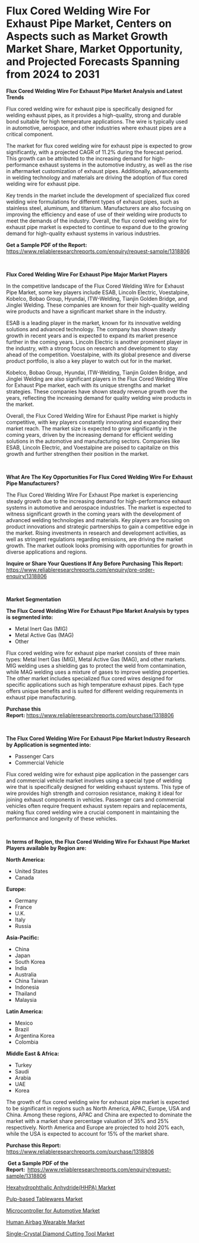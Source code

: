 <p><h1>Flux Cored Welding Wire For Exhaust Pipe Market, Centers on Aspects such as Market Growth Market Share, Market Opportunity, and Projected Forecasts Spanning from 2024 to 2031</h1></p><p><strong>Flux Cored Welding Wire For Exhaust Pipe Market Analysis and Latest Trends</strong></p>
<p><p>Flux cored welding wire for exhaust pipe is specifically designed for welding exhaust pipes, as it provides a high-quality, strong and durable bond suitable for high temperature applications. The wire is typically used in automotive, aerospace, and other industries where exhaust pipes are a critical component.</p><p>The market for flux cored welding wire for exhaust pipe is expected to grow significantly, with a projected CAGR of 11.2% during the forecast period. This growth can be attributed to the increasing demand for high-performance exhaust systems in the automotive industry, as well as the rise in aftermarket customization of exhaust pipes. Additionally, advancements in welding technology and materials are driving the adoption of flux cored welding wire for exhaust pipe.</p><p>Key trends in the market include the development of specialized flux cored welding wire formulations for different types of exhaust pipes, such as stainless steel, aluminum, and titanium. Manufacturers are also focusing on improving the efficiency and ease of use of their welding wire products to meet the demands of the industry. Overall, the flux cored welding wire for exhaust pipe market is expected to continue to expand due to the growing demand for high-quality exhaust systems in various industries.</p></p>
<p><strong>Get a Sample PDF of the Report:&nbsp;</strong> <a href="https://www.reliableresearchreports.com/enquiry/request-sample/1318806">https://www.reliableresearchreports.com/enquiry/request-sample/1318806</a></p>
<p>&nbsp;</p>
<p><strong>Flux Cored Welding Wire For Exhaust Pipe Major Market Players</strong></p>
<p><p>In the competitive landscape of the Flux Cored Welding Wire for Exhaust Pipe Market, some key players include ESAB, Lincoln Electric, Voestalpine, Kobelco, Bobao Group, Hyundai, ITW-Welding, Tianjin Golden Bridge, and Jinglei Welding. These companies are known for their high-quality welding wire products and have a significant market share in the industry.</p><p>ESAB is a leading player in the market, known for its innovative welding solutions and advanced technology. The company has shown steady growth in recent years and is expected to expand its market presence further in the coming years. Lincoln Electric is another prominent player in the industry, with a strong focus on research and development to stay ahead of the competition. Voestalpine, with its global presence and diverse product portfolio, is also a key player to watch out for in the market.</p><p>Kobelco, Bobao Group, Hyundai, ITW-Welding, Tianjin Golden Bridge, and Jinglei Welding are also significant players in the Flux Cored Welding Wire for Exhaust Pipe market, each with its unique strengths and market strategies. These companies have shown steady revenue growth over the years, reflecting the increasing demand for quality welding wire products in the market.</p><p>Overall, the Flux Cored Welding Wire for Exhaust Pipe market is highly competitive, with key players constantly innovating and expanding their market reach. The market size is expected to grow significantly in the coming years, driven by the increasing demand for efficient welding solutions in the automotive and manufacturing sectors. Companies like ESAB, Lincoln Electric, and Voestalpine are poised to capitalize on this growth and further strengthen their position in the market.</p></p>
<p>&nbsp;</p>
<p><strong>What Are The Key Opportunities For Flux Cored Welding Wire For Exhaust Pipe Manufacturers?</strong></p>
<p><p>The Flux Cored Welding Wire For Exhaust Pipe market is experiencing steady growth due to the increasing demand for high-performance exhaust systems in automotive and aerospace industries. The market is expected to witness significant growth in the coming years with the development of advanced welding technologies and materials. Key players are focusing on product innovations and strategic partnerships to gain a competitive edge in the market. Rising investments in research and development activities, as well as stringent regulations regarding emissions, are driving the market growth. The market outlook looks promising with opportunities for growth in diverse applications and regions.</p></p>
<p><strong>Inquire or Share Your Questions If Any Before Purchasing This Report:</strong> <a href="https://www.reliableresearchreports.com/enquiry/pre-order-enquiry/1318806">https://www.reliableresearchreports.com/enquiry/pre-order-enquiry/1318806</a></p>
<p>&nbsp;</p>
<p><strong>Market Segmentation</strong></p>
<p><strong>The Flux Cored Welding Wire For Exhaust Pipe Market Analysis by types is segmented into:</strong></p>
<p><ul><li>Metal Inert Gas (MIG)</li><li>Metal Active Gas (MAG)</li><li>Other</li></ul></p>
<p><p>Flux cored welding wire for exhaust pipe market consists of three main types: Metal Inert Gas (MIG), Metal Active Gas (MAG), and other markets. MIG welding uses a shielding gas to protect the weld from contamination, while MAG welding uses a mixture of gases to improve welding properties. The other market includes specialized flux cored wires designed for specific applications such as high temperature exhaust pipes. Each type offers unique benefits and is suited for different welding requirements in exhaust pipe manufacturing.</p></p>
<p><strong>Purchase this Report:&nbsp;</strong><a href="https://www.reliableresearchreports.com/purchase/1318806">https://www.reliableresearchreports.com/purchase/1318806</a></p>
<p>&nbsp;</p>
<p><strong>The Flux Cored Welding Wire For Exhaust Pipe Market Industry Research by Application is segmented into:</strong></p>
<p><ul><li>Passenger Cars</li><li>Commercial Vehicle</li></ul></p>
<p><p>Flux cored welding wire for exhaust pipe application in the passenger cars and commercial vehicle market involves using a special type of welding wire that is specifically designed for welding exhaust systems. This type of wire provides high strength and corrosion resistance, making it ideal for joining exhaust components in vehicles. Passenger cars and commercial vehicles often require frequent exhaust system repairs and replacements, making flux cored welding wire a crucial component in maintaining the performance and longevity of these vehicles.</p></p>
<p>&nbsp;</p>
<p><strong>In terms of Region, the Flux Cored Welding Wire For Exhaust Pipe Market Players available by Region are:</strong></p>
<p>
    <p> <strong> North America: </strong>
        <ul>
            <li>United States</li>
            <li>Canada</li>
        </ul>
        </p> 
    <p> <strong> Europe: </strong>
        <ul>
            <li>Germany</li>
            <li>France</li>
            <li>U.K.</li>
            <li>Italy</li>
            <li>Russia</li>
        </ul>
        </p> 
    <p> <strong> Asia-Pacific: </strong>
        <ul>
            <li>China</li>
            <li>Japan</li>
            <li>South Korea</li>
            <li>India</li>
            <li>Australia</li>
            <li>China Taiwan</li>
            <li>Indonesia</li>
            <li>Thailand</li>
            <li>Malaysia</li>
        </ul>
        </p> 
    <p> <strong> Latin America: </strong>
        <ul>
            <li>Mexico</li>
            <li>Brazil</li>
            <li>Argentina Korea</li>
            <li>Colombia</li>
        </ul>
        </p> 
    <p> <strong> Middle East & Africa: </strong>
        <ul>
            <li>Turkey</li>
            <li>Saudi</li>
            <li>Arabia</li>
            <li>UAE</li>
            <li>Korea</li>
        </ul>
    </p>
    </p>
<p><p>The growth of flux cored welding wire for exhaust pipe market is expected to be significant in regions such as North America, APAC, Europe, USA and China. Among these regions, APAC and China are expected to dominate the market with a market share percentage valuation of 35% and 25% respectively. North America and Europe are projected to hold 20% each, while the USA is expected to account for 15% of the market share.</p></p>
<p><strong>Purchase this Report: </strong><a href="https://www.reliableresearchreports.com/purchase/1318806">https://www.reliableresearchreports.com/purchase/1318806</a></p>
<p>&nbsp;<strong>Get a Sample PDF of the Report:&nbsp;&nbsp;</strong><a href="https://www.reliableresearchreports.com/enquiry/request-sample/1318806">https://www.reliableresearchreports.com/enquiry/request-sample/1318806</a></p>
<p><strong></strong></p>
<p><p><a href="https://forested-sushi-9b0.notion.site/Global-Hexahydrophthalic-Anhydride-HHPA-Market-by-Types-Applications-and-Major-Players-with-Regi-0a0c2e2335a24a9b8836c9618a3c4b8c">Hexahydrophthalic Anhydride(HHPA) Market</a></p><p><a href="https://lydian-appliance-61d.notion.site/Pulp-based-Tablewares-Market-Dynamics-2024-2031-Also-about-Its-Market-Trends-Projections-and-Oppo-f874c9c8a3e34a788930c0f55dfa88ca">Pulp-based Tablewares Market</a></p><p><a href="https://view.publitas.com/reportprime-1/microcontroller-for-automotive-market-a-comprehensive-report-of-its-market-share-growth-trends-2024-2031/">Microcontroller for Automotive Market</a></p><p><a href="https://view.publitas.com/reportprime-1/human-airbag-wearable-market-size-focuses-on-market-dynamics-in-depth-analysis-and-future-projections-of-its-market-forecasted-for-period-from-2024-to-2031/">Human Airbag Wearable Market</a></p><p><a href="https://summer-dogwood-3e9.notion.site/Global-Single-Crystal-Diamond-Cutting-Tool-Market-by-Types-Applications-and-Major-Players-with-Re-3888dbc7c3c0446794a28138329e11ff">Single-Crystal Diamond Cutting Tool Market</a></p></p>